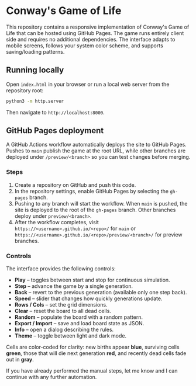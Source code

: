 # Conway's Game of Life

This repository contains a responsive implementation of Conway's Game of Life that can be hosted using GitHub Pages. The game runs entirely client side and requires no additional dependencies. The interface adapts to mobile screens, follows your system color scheme, and supports saving/loading patterns.

## Running locally

Open `index.html` in your browser or run a local web server from the repository root:

```bash
python3 -m http.server
```

Then navigate to `http://localhost:8000`.

## GitHub Pages deployment

A GitHub Actions workflow automatically deploys the site to GitHub Pages.  Pushes to `main` publish the game at the root URL, while other branches are deployed under `/preview/<branch>` so you can test changes before merging.

### Steps

1. Create a repository on GitHub and push this code.
2. In the repository settings, enable GitHub Pages by selecting the `gh-pages` branch.
3. Pushing to any branch will start the workflow.  When `main` is pushed, the site is deployed to the root of the `gh-pages` branch.  Other branches deploy under `preview/<branch>`.
4. After the workflow completes, visit `https://<username>.github.io/<repo>/` for `main` or `https://<username>.github.io/<repo>/preview/<branch>/` for preview branches.

### Controls

The interface provides the following controls:

* **Play** – toggles between start and stop for continuous simulation.
* **Step** – advance the game by a single generation.
* **Back** – revert to the previous generation (available only one step back).
* **Speed** – slider that changes how quickly generations update.
* **Rows / Cols** – set the grid dimensions.
* **Clear** – reset the board to all dead cells.
* **Random** – populate the board with a random pattern.
* **Export / Import** – save and load board state as JSON.
* **Info** – open a dialog describing the rules.
* **Theme** – toggle between light and dark mode.

Cells are color-coded for clarity: new births appear **blue**, surviving cells **green**, those that will die next generation **red**, and recently dead cells fade out in **gray**.

If you have already performed the manual steps, let me know and I can continue with any further automation.
